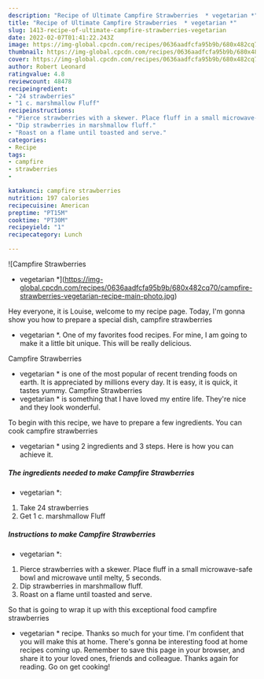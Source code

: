 ```yaml
---
description: "Recipe of Ultimate Campfire Strawberries  * vegetarian *"
title: "Recipe of Ultimate Campfire Strawberries  * vegetarian *"
slug: 1413-recipe-of-ultimate-campfire-strawberries-vegetarian
date: 2022-02-07T01:41:22.243Z
image: https://img-global.cpcdn.com/recipes/0636aadfcfa95b9b/680x482cq70/campfire-strawberries-vegetarian-recipe-main-photo.jpg
thumbnail: https://img-global.cpcdn.com/recipes/0636aadfcfa95b9b/680x482cq70/campfire-strawberries-vegetarian-recipe-main-photo.jpg
cover: https://img-global.cpcdn.com/recipes/0636aadfcfa95b9b/680x482cq70/campfire-strawberries-vegetarian-recipe-main-photo.jpg
author: Robert Leonard
ratingvalue: 4.8
reviewcount: 48478
recipeingredient:
- "24 strawberries"
- "1 c. marshmallow Fluff"
recipeinstructions:
- "Pierce strawberries with a skewer. Place fluff in a small microwave-safe bowl and microwave until melty, 5 seconds."
- "Dip strawberries in marshmallow fluff."
- "Roast on a flame until toasted and serve."
categories:
- Recipe
tags:
- campfire
- strawberries
- 

katakunci: campfire strawberries  
nutrition: 197 calories
recipecuisine: American
preptime: "PT15M"
cooktime: "PT30M"
recipeyield: "1"
recipecategory: Lunch

---
```



![Campfire Strawberries 
* vegetarian *](https://img-global.cpcdn.com/recipes/0636aadfcfa95b9b/680x482cq70/campfire-strawberries-vegetarian-recipe-main-photo.jpg)

Hey everyone, it is Louise, welcome to my recipe page. Today, I'm gonna show you how to prepare a special dish, campfire strawberries 
* vegetarian *. One of my favorites food recipes. For mine, I am going to make it a little bit unique. This will be really delicious.



Campfire Strawberries 
* vegetarian * is one of the most popular of recent trending foods on earth. It is appreciated by millions every day. It is easy, it is quick, it tastes yummy. Campfire Strawberries 
* vegetarian * is something that I have loved my entire life. They're nice and they look wonderful.


To begin with this recipe, we have to prepare a few ingredients. You can cook campfire strawberries 
* vegetarian * using 2 ingredients and 3 steps. Here is how you can achieve it.

<!--inarticleads1-->

##### The ingredients needed to make Campfire Strawberries 
* vegetarian *:

1. Take 24 strawberries
1. Get 1 c. marshmallow Fluff




<!--inarticleads2-->

##### Instructions to make Campfire Strawberries 
* vegetarian *:

1. Pierce strawberries with a skewer. Place fluff in a small microwave-safe bowl and microwave until melty, 5 seconds.
1. Dip strawberries in marshmallow fluff.
1. Roast on a flame until toasted and serve.




So that is going to wrap it up with this exceptional food campfire strawberries 
* vegetarian * recipe. Thanks so much for your time. I'm confident that you will make this at home. There's gonna be interesting food at home recipes coming up. Remember to save this page in your browser, and share it to your loved ones, friends and colleague. Thanks again for reading. Go on get cooking!
